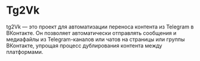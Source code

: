 # Tg2Vk
tg2Vk — это проект для автоматизации переноса контента из Telegram в ВКонтакте. Он позволяет автоматически отправлять сообщения и медиафайлы из Telegram-каналов или чатов на страницы или группы ВКонтакте, упрощая процесс дублирования контента между платформами.
